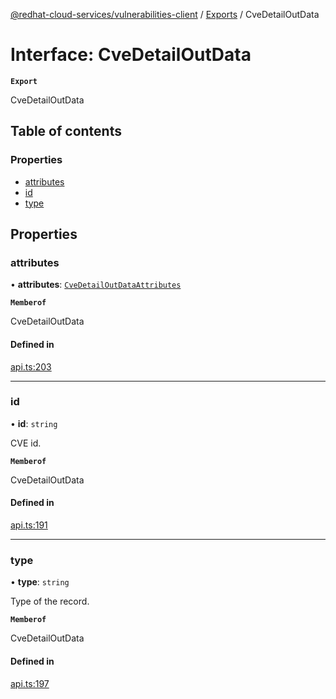 [@redhat-cloud-services/vulnerabilities-client](../README.md) / [Exports](../modules.md) / CveDetailOutData

# Interface: CveDetailOutData

**`Export`**

CveDetailOutData

## Table of contents

### Properties

- [attributes](CveDetailOutData.md#attributes)
- [id](CveDetailOutData.md#id)
- [type](CveDetailOutData.md#type)

## Properties

### attributes

• **attributes**: [`CveDetailOutDataAttributes`](CveDetailOutDataAttributes.md)

**`Memberof`**

CveDetailOutData

#### Defined in

[api.ts:203](https://github.com/mkholjuraev/javascript-clients/blob/main/packages/vulnerabilities/git-api/api.ts#L203)

___

### id

• **id**: `string`

CVE id.

**`Memberof`**

CveDetailOutData

#### Defined in

[api.ts:191](https://github.com/mkholjuraev/javascript-clients/blob/main/packages/vulnerabilities/git-api/api.ts#L191)

___

### type

• **type**: `string`

Type of the record.

**`Memberof`**

CveDetailOutData

#### Defined in

[api.ts:197](https://github.com/mkholjuraev/javascript-clients/blob/main/packages/vulnerabilities/git-api/api.ts#L197)
